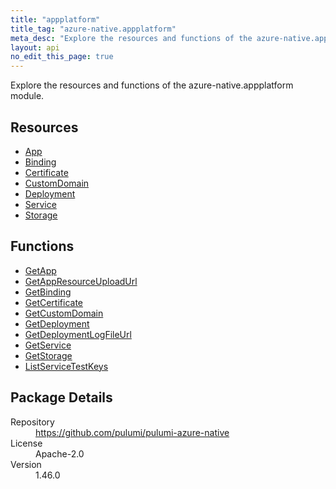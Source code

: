 ```yaml
---
title: "appplatform"
title_tag: "azure-native.appplatform"
meta_desc: "Explore the resources and functions of the azure-native.appplatform module."
layout: api
no_edit_this_page: true
---
```


<!-- WARNING: this file was generated by Pulumi Docs Generator. -->
<!-- Do not edit by hand unless you're certain you know what you are doing! -->

Explore the resources and functions of the azure-native.appplatform module.

<h2 id="resources">Resources</h2>
<ul class="api">
    <li><a href="app" title="App"><span class="api-symbol api-symbol--resource"></span>App</a></li>
    <li><a href="binding" title="Binding"><span class="api-symbol api-symbol--resource"></span>Binding</a></li>
    <li><a href="certificate" title="Certificate"><span class="api-symbol api-symbol--resource"></span>Certificate</a></li>
    <li><a href="customdomain" title="CustomDomain"><span class="api-symbol api-symbol--resource"></span>CustomDomain</a></li>
    <li><a href="deployment" title="Deployment"><span class="api-symbol api-symbol--resource"></span>Deployment</a></li>
    <li><a href="service" title="Service"><span class="api-symbol api-symbol--resource"></span>Service</a></li>
    <li><a href="storage" title="Storage"><span class="api-symbol api-symbol--resource"></span>Storage</a></li>
</ul>

<h2 id="functions">Functions</h2>
<ul class="api">
    <li><a href="getapp" title="GetApp"><span class="api-symbol api-symbol--function"></span>GetApp</a></li>
    <li><a href="getappresourceuploadurl" title="GetAppResourceUploadUrl"><span class="api-symbol api-symbol--function"></span>GetAppResourceUploadUrl</a></li>
    <li><a href="getbinding" title="GetBinding"><span class="api-symbol api-symbol--function"></span>GetBinding</a></li>
    <li><a href="getcertificate" title="GetCertificate"><span class="api-symbol api-symbol--function"></span>GetCertificate</a></li>
    <li><a href="getcustomdomain" title="GetCustomDomain"><span class="api-symbol api-symbol--function"></span>GetCustomDomain</a></li>
    <li><a href="getdeployment" title="GetDeployment"><span class="api-symbol api-symbol--function"></span>GetDeployment</a></li>
    <li><a href="getdeploymentlogfileurl" title="GetDeploymentLogFileUrl"><span class="api-symbol api-symbol--function"></span>GetDeploymentLogFileUrl</a></li>
    <li><a href="getservice" title="GetService"><span class="api-symbol api-symbol--function"></span>GetService</a></li>
    <li><a href="getstorage" title="GetStorage"><span class="api-symbol api-symbol--function"></span>GetStorage</a></li>
    <li><a href="listservicetestkeys" title="ListServiceTestKeys"><span class="api-symbol api-symbol--function"></span>ListServiceTestKeys</a></li>
</ul>

<h2 id="package-details">Package Details</h2>
<dl class="package-details">
	<dt>Repository</dt>
	<dd><a href="https://github.com/pulumi/pulumi-azure-native">https://github.com/pulumi/pulumi-azure-native</a></dd>
	<dt>License</dt>
	<dd>Apache-2.0</dd>
	<dt>Version</dt>
	<dd>1.46.0</dd>
</dl>

